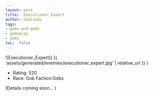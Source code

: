 ```yaml
---
layout: post
title:  Executioner_Expert
author: Goblinou
tags:
- gobs-and-gods
- gameplay
- gobs
toc:  false
---
```


![Executioner_Expert]( {{ 'assets/generated/enemies/executioner_expert.jpg' | relative_url }} )
- Rating: 520
- Race: Gob  Faction:Gobs

(Details coming soon... )